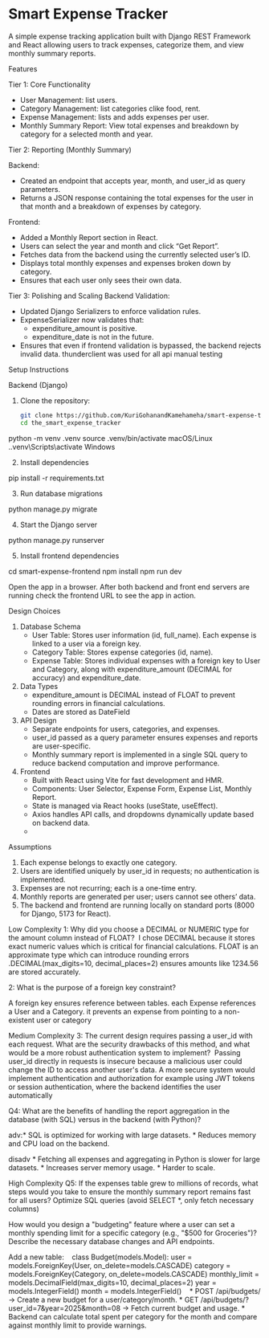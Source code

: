 # Smart Expense Tracker

A simple expense tracking application built with Django REST Framework and React allowing users to track expenses, categorize them, and view monthly summary reports.

Features

Tier 1: Core Functionality
- User Management: list users.
- Category Management: list categories clike food, rent.
- Expense Management: lists and adds expenses per user.
- Monthly Summary Report: View total expenses and breakdown by category for a selected month and year.

Tier 2: Reporting (Monthly Summary)

Backend:
* Created an endpoint that accepts year, month, and user_id as query parameters.
* Returns a JSON response containing the total expenses for the user in that month and a breakdown of expenses by category.

Frontend:
* Added a Monthly Report section in React.
* Users can select the year and month and click “Get Report”.
* Fetches data from the backend using the currently selected user’s ID.
* Displays total monthly expenses and expenses broken down by category.
* Ensures that each user only sees their own data.

Tier 3: Polishing and Scaling 
Backend Validation:
* Updated Django Serializers to enforce validation rules.
* ExpenseSerializer now validates that:
    * expenditure_amount is positive.
    * expenditure_date is not in the future.
* Ensures that even if frontend validation is bypassed, the backend rejects invalid data.
thunderclient was used for all api manual testing


Setup Instructions

Backend (Django)
1. Clone the repository:
   ```bash
   git clone https://github.com/KuriGohanandKamehameha/smart-expense-tracker
   cd the_smart_expense_tracker

python -m venv .venv
source .venv/bin/activate    macOS/Linux
.\.venv\Scripts\activate     Windows
 
2. Install dependencies

pip install -r requirements.txt

3. Run database migrations

python manage.py migrate

4. Start the Django server

python manage.py runserver

5. Install frontend dependencies

cd smart-expense-frontend
npm install
npm run dev

Open the app in a browser. After both backend and front end servers are running check the frontend URL to see the app in action.

Design Choices
1. Database Schema
    * User Table: Stores user information (id, full_name). Each expense is linked to a user via a foreign key.
    * Category Table: Stores expense categories (id, name). 
    * Expense Table: Stores individual expenses with a foreign key to User and Category, along with expenditure_amount (DECIMAL for accuracy) and expenditure_date.
2. Data Types
    * expenditure_amount is DECIMAL instead of FLOAT to prevent rounding errors in financial calculations.
    * Dates are stored as DateField 
3. API Design
    * Separate endpoints for users, categories, and expenses.
    * user_id passed as a query parameter ensures expenses and reports are user-specific.
    * Monthly summary report is implemented in a single SQL query to reduce backend computation and improve performance.
4. Frontend
    * Built with React using Vite for fast development and HMR.
    * Components: User Selector, Expense Form, Expense List, Monthly Report.
    * State is managed via React hooks (useState, useEffect).
    * Axios handles API calls, and dropdowns dynamically update based on backend data.
    * 
Assumptions
1. Each expense belongs to exactly one category.
2. Users are identified uniquely by user_id in requests; no authentication is implemented.
3. Expenses are not recurring; each is a one-time entry.
4. Monthly reports are generated per user; users cannot see others’ data.
5. The backend and frontend are running locally on standard ports (8000 for Django, 5173 for React).

Low Complexity
1: Why did you choose a DECIMAL or NUMERIC type for the amount column instead of FLOAT? 
I chose DECIMAL because it stores exact numeric values which is critical for financial calculations. FLOAT is an approximate type which can introduce rounding errors .DECIMAL(max_digits=10, decimal_places=2) ensures amounts like 1234.56 are stored  accurately.
 
2: What is the purpose of a foreign key constraint?

A foreign key ensures reference between tables. each Expense references a User and a Category. it prevents an expense from pointing to a non-existent user or category

Medium Complexity
3: The current design requires passing a user_id with each request. What are the security drawbacks of this method, and what would be a more robust authentication system to implement? 
Passing user_id directly in requests is insecure because a malicious user could change the ID to access another user's data. A more secure system would implement authentication and authorization for example using JWT tokens or session authentication, where the backend identifies the user automatically 

Q4: What are the benefits of handling the report aggregation in the database (with SQL) versus in the backend (with Python)?

adv:* SQL is optimized for working with large datasets.
    * Reduces memory and CPU load on the backend.
    

 disadv * Fetching all expenses and aggregating in Python is slower for large datasets.
        * Increases server memory usage.
        * Harder to scale.

High Complexity Q5: If the expenses table grew to millions of records, what steps would you take to ensure the monthly summary report remains fast for all users? 
Optimize SQL queries (avoid SELECT *, only fetch necessary columns)

How would you design a "budgeting" feature where a user can set a monthly spending limit for a specific category (e.g., "$500 for Groceries")? Describe the necessary database changes and API endpoints. 

Add a new table:    class Budget(models.Model):
                      user = models.ForeignKey(User, on_delete=models.CASCADE)
                      category = models.ForeignKey(Category, on_delete=models.CASCADE)
   monthly_limit = models.DecimalField(max_digits=10, decimal_places=2)
    year = models.IntegerField()
       month = models.IntegerField()
      
    * POST /api/budgets/ → Create a new budget for a user/category/month.
    * GET /api/budgets/?user_id=7&year=2025&month=08 → Fetch current budget and usage.
    * Backend can calculate total spent per category for the month and compare against monthly limit to provide warnings.

